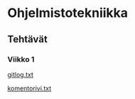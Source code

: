 # Ohjelmistotekniikka

## Tehtävät

### Viikko 1

[gitlog.txt](https://github.com/nikitaessine/ot-harjoitustyo/blob/master/laskarit/viikko1/gitlog.txt)

[komentorivi.txt](https://github.com/nikitaessine/ot-harjoitustyo/blob/master/laskarit/viikko1/komentorivi.txt)
